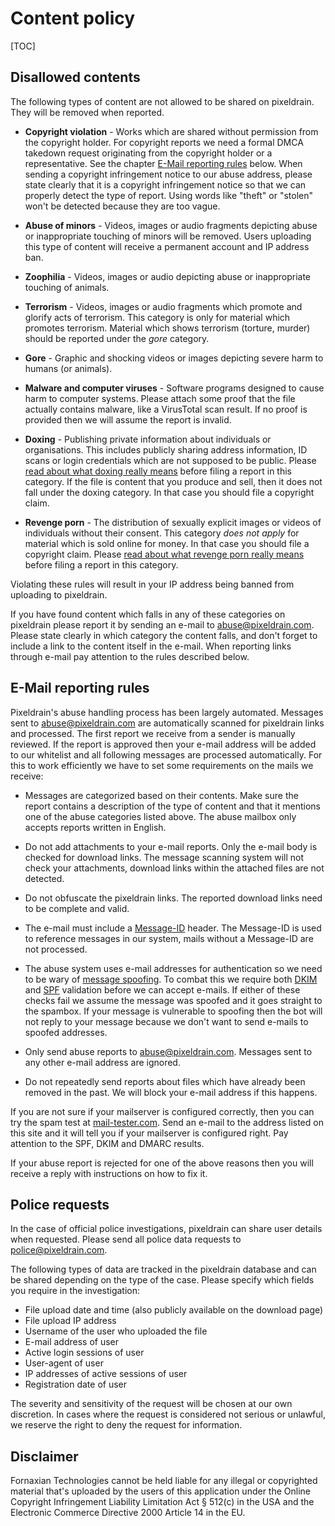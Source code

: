 # Content policy

[TOC]

## Disallowed contents

The following types of content are not allowed to be shared on pixeldrain. They
will be removed when reported.

* **Copyright violation** - Works which are shared without permission from the
  copyright holder. For copyright reports we need a formal DMCA takedown request
  originating from the copyright holder or a representative. See the chapter
  [E-Mail reporting rules](#toc_2) below. When sending a copyright infringement
  notice to our abuse address, please state clearly that it is a copyright
  infringement notice so that we can properly detect the type of report. Using
  words like "theft" or "stolen" won't be detected because they are too vague.

* **Abuse of minors** - Videos, images or audio fragments depicting abuse or
  inappropriate touching of minors will be removed. Users uploading this type of
  content will receive a permanent account and IP address ban.

* **Zoophilia** - Videos, images or audio depicting abuse or inappropriate
  touching of animals.

* **Terrorism** - Videos, images or audio fragments which promote and glorify
  acts of terrorism. This category is only for material which promotes
  terrorism. Material which shows terrorism (torture, murder) should be reported
  under the _gore_ category.

* **Gore** - Graphic and shocking videos or images depicting severe harm to
  humans (or animals).

* **Malware and computer viruses** - Software programs designed to cause harm to
  computer systems. Please attach some proof that the file actually contains
  malware, like a VirusTotal scan result. If no proof is provided then we will
  assume the report is invalid.

* **Doxing** - Publishing private information about individuals or
  organisations. This includes publicly sharing address information, ID scans or
  login credentials which are not supposed to be public. Please [read about what
  doxing really means](https://en.wikipedia.org/wiki/Doxing) before filing a
  report in this category. If the file is content that you produce and sell,
  then it does not fall under the doxing category. In that case you should file
  a copyright claim.

* **Revenge porn** - The distribution of sexually explicit images or videos of
  individuals without their consent. This category _does not apply_ for material
  which is sold online for money. In that case you should file a copyright
  claim. Please [read about what revenge porn really
  means](https://en.wikipedia.org/wiki/Revenge_porn) before filing a report in
  this category.

Violating these rules will result in your IP address being banned from uploading
to pixeldrain.

If you have found content which falls in any of these categories on pixeldrain
please report it by sending an e-mail to
[abuse@pixeldrain.com](mailto:abuse@pixeldrain.com). Please state clearly in
which category the content falls, and don't forget to include a link to the
content itself in the e-mail. When reporting links through e-mail pay attention
to the rules described below.

## E-Mail reporting rules

Pixeldrain's abuse handling process has been largely automated. Messages sent to
[abuse@pixeldrain.com](mailto:abuse@pixeldrain.com) are automatically scanned
for pixeldrain links and processed. The first report we receive from a sender is
manually reviewed. If the report is approved then your e-mail address will be
added to our whitelist and all following messages are processed automatically.
For this to work efficiently we have to set some requirements on the mails we
receive:

* Messages are categorized based on their contents. Make sure the report
  contains a description of the type of content and that it mentions one of the
  abuse categories listed above. The abuse mailbox only accepts reports written
  in English.

* Do not add attachments to your e-mail reports. Only the e-mail body is checked
  for download links. The message scanning system will not check your
  attachments, download links within the attached files are not detected.

* Do not obfuscate the pixeldrain links. The reported download links need to be
  complete and valid.

* The e-mail must include a
  [Message-ID](https://en.wikipedia.org/wiki/Message-ID) header. The Message-ID
  is used to reference messages in our system, mails without a Message-ID are
  not processed.

* The abuse system uses e-mail addresses for authentication so we need to be
  wary of [message spoofing](https://en.wikipedia.org/wiki/Email_spoofing). To
  combat this we require both
  [DKIM](https://en.wikipedia.org/wiki/DomainKeys_Identified_Mail) and
  [SPF](https://en.wikipedia.org/wiki/Sender_Policy_Framework) validation before
  we can accept e-mails. If either of these checks fail we assume the message
  was spoofed and it goes straight to the spambox. If your message is vulnerable
  to spoofing then the bot will not reply to your message because we don't want
  to send e-mails to spoofed addresses.

* Only send abuse reports to
  [abuse@pixeldrain.com](mailto:abuse@pixeldrain.com). Messages sent to any
  other e-mail address are ignored.

* Do not repeatedly send reports about files which have already been removed in
  the past. We will block your e-mail address if this happens.

If you are not sure if your mailserver is configured correctly, then you can try
the spam test at [mail-tester.com](https://www.mail-tester.com/). Send an e-mail
to the address listed on this site and it will tell you if your mailserver is
configured right. Pay attention to the SPF, DKIM and DMARC results.

If your abuse report is rejected for one of the above reasons then you will
receive a reply with instructions on how to fix it.

## Police requests

In the case of official police investigations, pixeldrain can share user
details when requested. Please send all police data requests to
[police@pixeldrain.com](mailto:police@pixeldrain.com).

The following types of data are tracked in the pixeldrain database and can be
shared depending on the type of the case. Please specify which fields you
require in the investigation:

* File upload date and time (also publicly available on the download page)
* File upload IP address
* Username of the user who uploaded the file
* E-mail address of user
* Active login sessions of user
* User-agent of user
* IP addresses of active sessions of user
* Registration date of user

The severity and sensitivity of the request will be chosen at our own
discretion. In cases where the request is considered not serious or unlawful, we
reserve the right to deny the request for information.

## Disclaimer

Fornaxian Technologies cannot be held liable for any illegal or copyrighted
material that's uploaded by the users of this application under the Online
Copyright Infringement Liability Limitation Act § 512\(c) in the USA and the
Electronic Commerce Directive 2000 Article 14 in the EU.

